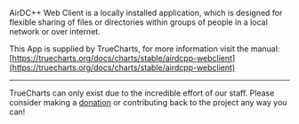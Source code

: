 AirDC++ Web Client is a locally installed application, which is designed for flexible sharing of files or directories within groups of people in a local network or over internet.

This App is supplied by TrueCharts, for more information visit the manual: [https://truecharts.org/docs/charts/stable/airdcpp-webclient](https://truecharts.org/docs/charts/stable/airdcpp-webclient)

---

TrueCharts can only exist due to the incredible effort of our staff.
Please consider making a [donation](https://truecharts.org/docs/about/sponsor) or contributing back to the project any way you can!
